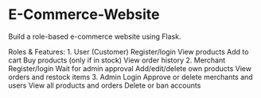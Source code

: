 # E-Commerce-Website
Build a role-based e-commerce website using Flask. 

Roles & Features:
    1. User (Customer)
    Register/login
    View products
    Add to cart
    Buy products (only if in stock)
    View order history
    2. Merchant
    Register/login
    Wait for admin approval
    Add/edit/delete own products
    View orders and restock items
    3. Admin
    Login
    Approve or delete merchants and users
    View all products and orders
    Delete or ban accounts
